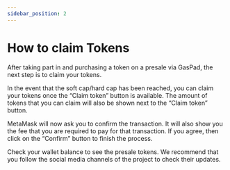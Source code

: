 ```yaml
---
sidebar_position: 2
---
```


# How to claim Tokens

After taking part in and purchasing a token on a presale via GasPad, the next step is to claim your tokens. 

In the event that the soft cap/hard cap has been reached, you can claim your tokens once the “Claim token” button is available. The amount of tokens that you can claim will also be shown next to the “Claim token” button. 

MetaMask will now ask you to confirm the transaction. It will also show you the fee that you are required to pay for that transaction. If you agree, then click on the “Confirm” button to finish the process. 

Check your wallet balance to see the presale tokens. We recommend that you follow the social media channels of the project to check their updates.

